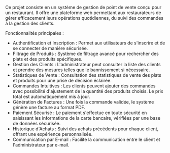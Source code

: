 Ce projet consiste en un système de gestion de point de vente conçu pour un restaurant. Il offre une plateforme
web permettant aux restaurateurs de gérer efficacement leurs opérations quotidiennes, du suivi des
commandes à la gestion des clients.

Fonctionnalités principales :

- Authentification et Inscription : Permet aux utilisateurs de s'inscrire et de se connecter de manière
sécurisée.
- Filtrage de Produits : Système de filtrage avancé pour rechercher des plats et des produits spécifiques.
- Gestion des Clients : L'administrateur peut consulter la liste des clients et prendre des mesures telles
que le bannissement si nécessaire.
- Statistiques de Vente : Consultation des statistiques de vente des plats et produits pour une prise de
décision éclairée.
- Commandes Intuitives : Les clients peuvent ajouter des commandes avec possibilité d'ajustement de la
quantité des produits choisis. Le prix total est automatiquement mis à jour.
- Génération de Factures : Une fois la commande validée, le système génère une facture au format PDF.
- Paiement Sécurisé : Le paiement s'effectue en toute sécurité en saisissant les informations de la carte
bancaire, vérifiées par une base de données sécurisée.
- Historique d'Achats : Suivi des achats précédents pour chaque client, offrant une expérience
personnalisée.
- Communication par E-mail : Facilite la communication entre le client et l'administrateur par e-mail.
